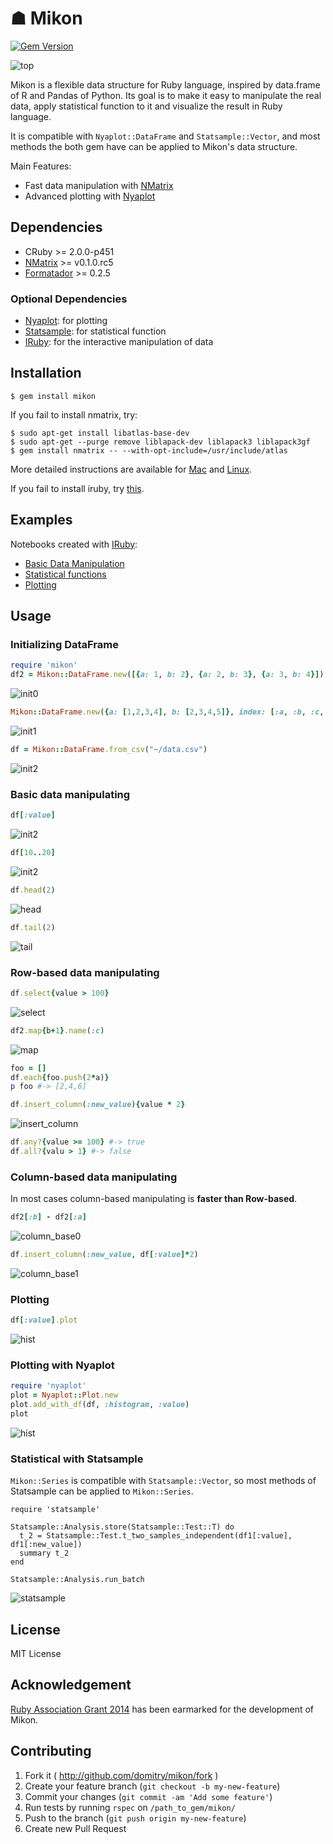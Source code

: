 # ☗ Mikon
[![Gem Version](https://badge.fury.io/rb/mikon.svg)](http://badge.fury.io/rb/mikon)

![top](https://dl.dropboxusercontent.com/u/47978121/mikon/top.png)

Mikon is a flexible data structure for Ruby language, inspired by data.frame of R and Pandas of Python.
Its goal is to make it easy to manipulate the real data, apply statistical function to it and visualize the result in Ruby language.

It is compatible with `Nyaplot::DataFrame` and `Statsample::Vector`, and most methods the both gem have can be applied to Mikon's data structure.


Main Features:
* Fast data manipulation with [NMatrix](https://github.com/SciRuby/nmatrix)
* Advanced plotting with [Nyaplot](https://github.com/domitry/nyaplot)

## Dependencies
* CRuby >= 2.0.0-p451
* [NMatrix](https://github.com/SciRuby/nmatrix) >= v0.1.0.rc5
* [Formatador](https://github.com/geemus/formatador) >= 0.2.5

### Optional Dependencies
* [Nyaplot](https://github.com/domitry/nyaplot): for plotting
* [Statsample](https://github.com/clbustos/statsample): for statistical function
* [IRuby](https://github.com/minad/iruby): for the interactive manipulation of data

## Installation

    $ gem install mikon

If you fail to install nmatrix, try:

    $ sudo apt-get install libatlas-base-dev
    $ sudo apt-get --purge remove liblapack-dev liblapack3 liblapack3gf
    $ gem install nmatrix -- --with-opt-include=/usr/include/atlas

More detailed instructions are available for [Mac](https://github.com/SciRuby/nmatrix/wiki/Installation#mac-os-x) and [Linux](https://github.com/SciRuby/nmatrix/wiki/Installation#linux).

If you fail to install iruby, try [this](https://github.com/domitry/nyaplot#install-iruby-notebook).

## Examples
Notebooks created with [IRuby](https://github.com/minad/iruby):

* [Basic Data Manipulation](http://nbviewer.ipython.org/urls/dl.dropboxusercontent.com/u/47978121/gsoc/Mikon_Manipuration.ipynb)
* [Statistical functions](http://nbviewer.ipython.org/urls/dl.dropboxusercontent.com/u/47978121/gsoc/Mikon_stats.ipynb)
* [Plotting](http://nbviewer.ipython.org/urls/dl.dropboxusercontent.com/u/47978121/gsoc/Plotting.ipynb)

## Usage
### Initializing DataFrame

```ruby
require 'mikon'
df2 = Mikon::DataFrame.new([{a: 1, b: 2}, {a: 2, b: 3}, {a: 3, b: 4}])
```
![init0](https://dl.dropboxusercontent.com/u/47978121/mikon/init0.png)

```ruby
Mikon::DataFrame.new({a: [1,2,3,4], b: [2,3,4,5]}, index: [:a, :b, :c, :d])
```
![init1](https://dl.dropboxusercontent.com/u/47978121/mikon/init1.png)

```ruby
df = Mikon::DataFrame.from_csv("~/data.csv")
```
![init2](https://dl.dropboxusercontent.com/u/47978121/mikon/init2.png)

### Basic data manipulating
```ruby
df[:value]
```
![init2](https://dl.dropboxusercontent.com/u/47978121/mikon/column_label.png)

```ruby
df[10..20]
```
![init2](https://dl.dropboxusercontent.com/u/47978121/mikon/row_num.png)

```ruby
df.head(2)
```
![head](https://dl.dropboxusercontent.com/u/47978121/mikon/head.png)

```ruby
df.tail(2)
```
![tail](https://dl.dropboxusercontent.com/u/47978121/mikon/tail.png)

### Row-based data manipulating

```ruby
df.select{value > 100}
```
![select](https://dl.dropboxusercontent.com/u/47978121/mikon/select.png)

```ruby
df2.map{b+1}.name(:c)
```
![map](https://dl.dropboxusercontent.com/u/47978121/mikon/map.png)

```ruby
foo = []
df.each{foo.push(2*a)}
p foo #-> [2,4,6]
```

```ruby
df.insert_column(:new_value){value * 2}
```
![insert_column](https://dl.dropboxusercontent.com/u/47978121/mikon/insert_column_row.png)

```ruby
df.any?{value >= 100} #-> true
df.all?{valu > 1} #-> false
```

### Column-based data manipulating
In most cases column-based manipulating is **faster than Row-based**.

```ruby
df2[:b] - df2[:a]
```
![column_base0](https://dl.dropboxusercontent.com/u/47978121/mikon/column-base0.png)

```ruby
df.insert_column(:new_value, df[:value]*2)
```
![column_base1](https://dl.dropboxusercontent.com/u/47978121/mikon/insert_column_row.png)

### Plotting
```ruby
df[:value].plot
```
![hist](https://dl.dropboxusercontent.com/u/47978121/mikon/hist.png)

### Plotting with Nyaplot
```ruby
require 'nyaplot'
plot = Nyaplot::Plot.new
plot.add_with_df(df, :histogram, :value)
plot
```
![hist](https://dl.dropboxusercontent.com/u/47978121/mikon/hist.png)

### Statistical with Statsample

`Mikon::Series` is compatible with `Statsample::Vector`, so most methods of Statsample can be applied to `Mikon::Series`.

```
require 'statsample'

Statsample::Analysis.store(Statsample::Test::T) do
  t_2 = Statsample::Test.t_two_samples_independent(df1[:value], df1[:new_value])
  summary t_2
end

Statsample::Analysis.run_batch
```
![statsample](https://dl.dropboxusercontent.com/u/47978121/mikon/statsample.png)

## License
MIT License

## Acknowledgement
[Ruby Association Grant 2014](http://www.ruby.or.jp/en/news/20140805.html) has been earmarked for the development of Mikon.

## Contributing

1. Fork it ( http://github.com/domitry/mikon/fork )
2. Create your feature branch (`git checkout -b my-new-feature`)
3. Commit your changes (`git commit -am 'Add some feature'`)
4. Run tests by running `rspec` on `/path_to_gem/mikon/`
5. Push to the branch (`git push origin my-new-feature`)
6. Create new Pull Request
